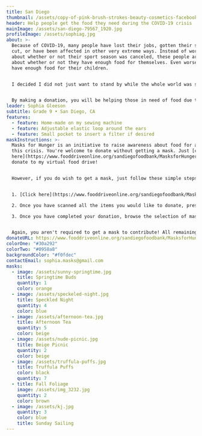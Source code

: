 ```yaml
---
title: San Diego
thumbnail: /assets/copy-of-pink-brush-strokes-beauty-cosmetics-facebook-cover-2.png
header: Help people get the food they need during the COVID-19 crisis
mainImage: /assets/san-diego-79567_1920.jpg
profileImage: /assets/sophiag.jpg
about: >-
  Because of COVID-19, many people have lost their jobs, gotten their salary
  cut, or have been affected in other very extreme ways. Instead of worrying
  about whether or not their sport season was canceled, these people are worried
  about whether or not they have enough food for themselves. Even worse, if they
  have enough food for their children.


  I decided I did not just want to stand by while the whole world was struggling through the effects, big or small, of the outbreak. I wanted to help, and joining Masks for Hunger was the perfect opportunity.


  By making a donation, you will be helping those in need of food due to COVID-19. We are immensely grateful for anything you can do!
leader: Sophia Gleeson
subtitle: Grade 9 • San Diego, CA
features:
  - feature: Home-made on my sewing machine
  - feature: Adjustable elastic loop around the ears
  - feature: Small pocket to insert a filter if desired
maskInstructions: >-
  Masks for Hunger is an initiative to raise awareness about food for all during
  this crisis. You're welcome to donate without getting a mask. Just [click
  here](https://www.fooddriveonline.org/sandiegofoodbank/MasksforHunger) to
  donate to my virtual food drive!


  However, if you do wish to get a mask, just follow these simple steps:


  1. [Click here](https://www.fooddriveonline.org/sandiegofoodbank/MasksforHunger) to be directed to my virtual food drive with the San Diego Food Bank and press "start". Select the items you would like to donate by moving them off the shelf and "scanning" each one at the cash register. As you scan, each item will show up on the reciept to the right of the cash register. A pledge of at least $25 is recommended to get a mask. 

  2. Once you have scanned all the items you would like to donate, press "checkout". You will then be asked to fill out a donation form with payment information.

  3. Once you have completed your donation, browse the selection of masks and click on the link called "I want a mask" in the "Contact" section below. You should receive a response by mail shortly.


  Again, you aren't required to get a mask to contribute! All remaining masks will be given to local hospitals or non-profits on the frontline.
donateURL: https://www.fooddriveonline.org/sandiegofoodbank/MasksforHunger
colorOne: "#30a292"
colorTwo: "#0958a8"
backgroundColor: "#f0fdec"
contactEmail: sophia.masks@gmail.com
masks:
  - image: /assets/sunny-springtime.jpg
    title: Springtime Buds
    quantity: 1
    color: orange
  - image: /assets/speckeled-night.jpg
    title: Speckled Night
    quantity: 4
    color: blue
  - image: /assets/afternoon-tea.jpg
    title: Afternoon Tea
    quantity: 5
    color: beige
  - image: /assets/nude-picnic.jpg
    title: Beige Picnic
    quantity: 2
    color: beige
  - image: /assets/truffula-puffs.jpg
    title: Truffula Puffs
    color: black
    quantity: 7
  - title: Fall Foliage
    image: /assets/img_3232.jpg
    quantity: 2
    color: brown
  - image: /assets/kj.jpg
    quantity: 3
    color: blue
    title: Sunday Sailing
---
```

